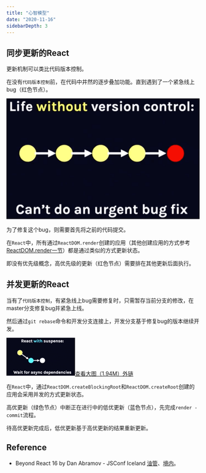 ```yaml
---
title: "心智模型"
date: "2020-11-16"
sidebarDepth: 3
---
```


## 同步更新的React

更新机制可以类比代码版本控制。

在没有`代码版本控制`前，在代码中井然的逐步叠加功能。直到遇到了一个紧急线上bug（红色节点）。

![react-without-version-control](../../../.imgs/react-without-version-control.png)

为了修复这个bug，则需要首先将之前的代码提交。

在`React`中，所有通过`ReactDOM.render`创建的应用（其他创建应用的方式参考[ReactDOM.render一节](./reactdom-render.html)）都是通过类似的方式更新状态。

即没有优先级概念，高优先级的更新（红色节点）需要排在其他更新后面执行。

## 并发更新的React

当有了`代码版本控制`，有紧急线上bug需要修复时，只需暂存当前分支的修改，在master分支修复bug并紧急上线。

然后通过`git rebase`命令和开发分支连接上，开发分支基于修复bug的版本继续开发。

![react-with-suspense](../../../.imgs/react-with-suspense.gif)[查看大图（1.94M）外链](http://static.vfa25.cn/react-with-suspense.gif)

在`React`中，通过`ReactDOM.createBlockingRoot`和`ReactDOM.createRoot`创建的应用会采用并发的方式更新状态。

高优更新（绿色节点）中断正在进行中的低优更新（蓝色节点），先完成`render - commit`流程。

待高优更新完成后，低优更新基于高优更新的结果重新更新。

## Reference

- Beyond React 16 by Dan Abramov - JSConf Iceland [油管](https://www.youtube.com/watch?v=v6iR3Zk4oDY)、[境内](https://www.bilibili.com/video/BV1fs411H7HY?from=search&seid=10299330411094865930)。
